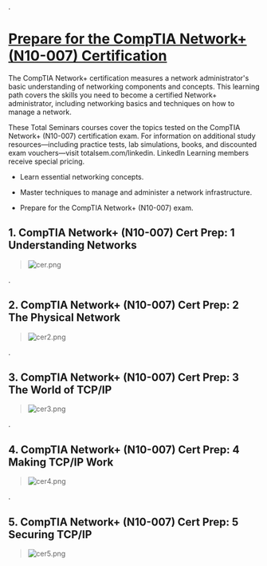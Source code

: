 


.

# [Prepare for the CompTIA Network+ (N10-007) Certification](https://www.linkedin.com/learning/paths/prepare-for-the-comptia-network-plus-n10-007-certification)


The CompTIA Network+ certification measures a network administrator's basic understanding of networking components and concepts. This learning path covers the skills you need to become a certified Network+ administrator, including networking basics and techniques on how to manage a network.

These Total Seminars courses cover the topics tested on the CompTIA Network+ (N10-007) certification exam. For information on additional study resources—including practice tests, lab simulations, books, and discounted exam vouchers—visit totalsem.com/linkedin. LinkedIn Learning members receive special pricing.



- Learn essential networking concepts.

- Master techniques to manage and administer a network infrastructure.

- Prepare for the CompTIA Network+ (N10-007) exam.



## 1. CompTIA Network+ (N10-007) Cert Prep: 1 Understanding Networks


> ![cer.png](https://udacity-reviews-uploads.s3.us-west-2.amazonaws.com/_attachments/399095/1612748150/cer.png)


.



## 2. CompTIA Network+ (N10-007) Cert Prep: 2 The Physical Network


> ![cer2.png](https://udacity-reviews-uploads.s3.us-west-2.amazonaws.com/_attachments/399095/1612748299/cer2.png)



.


## 3. CompTIA Network+ (N10-007) Cert Prep: 3 The World of TCP/IP



> ![cer3.png](https://udacity-reviews-uploads.s3.us-west-2.amazonaws.com/_attachments/399095/1612748151/cer3.png)



.



## 4. CompTIA Network+ (N10-007) Cert Prep: 4 Making TCP/IP Work



> ![cer4.png](https://udacity-reviews-uploads.s3.us-west-2.amazonaws.com/_attachments/399095/1612804866/cer4.png)



.



## 5. CompTIA Network+ (N10-007) Cert Prep: 5 Securing TCP/IP



>  ![cer5.png](https://udacity-reviews-uploads.s3.us-west-2.amazonaws.com/_attachments/399095/1612804867/cer5.png)

